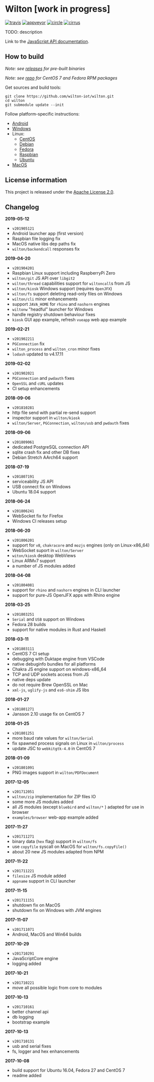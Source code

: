 Wilton [work in progress]
=========================

[![travis](https://travis-ci.org/wilton-iot/wilton.svg?branch=master)](https://travis-ci.org/wilton-iot/wilton)
[![appveyor](https://ci.appveyor.com/api/projects/status/github/wilton-iot/wilton?svg=true)](https://ci.appveyor.com/project/wilton-iot/wilton)
[![circle](https://circleci.com/gh/wilton-iot/wilton.svg?style=svg)](https://circleci.com/gh/wilton-iot/wilton)
[![cirrus](https://api.cirrus-ci.com/github/wilton-iot/wilton.svg)](https://cirrus-ci.com/github/wilton-iot/wilton)

TODO: description

Link to the [JavaScript API documentation](https://wilton-iot.github.io/wilton/docs/html/namespaces.html).

How to build
------------

_Note: see [releases](https://github.com/wilton-iot/wilton/releases) for pre-built binaries_

_Note: see [repo](https://copr.fedorainfracloud.org/coprs/wilton/wilton/) for CentOS 7 and Fedora RPM packages_

Get sources and build tools:

    git clone https://github.com/wilton-iot/wilton.git
    cd wilton
    git submodule update --init

Follow platform-specific instructions:

 - [Android](https://github.com/wilton-iot/wilton/wiki/BuildAndroid)
 - [Windows](https://github.com/wilton-iot/wilton/wiki/BuildWindows)
 - Linux:
   - [CentOS](https://github.com/wilton-iot/wilton/wiki/BuildCentOS)
   - [Debian](https://github.com/wilton-iot/wilton/wiki/BuildDebian)
   - [Fedora](https://github.com/wilton-iot/wilton/wiki/BuildFedora)
   - [Raspbian](https://github.com/wilton-iot/wilton/wiki/BuildRaspbian)
   - [Ubuntu](https://github.com/wilton-iot/wilton/wiki/BuildUbuntu)
 - [MacOS](https://github.com/wilton-iot/wilton/wiki/BuildMacOS)

License information
-------------------

This project is released under the [Apache License 2.0](http://www.apache.org/licenses/LICENSE-2.0).

Changelog
---------

**2019-05-12**

 * `v201905121`
 * Android launcher app (first version)
 * Raspbian file logging fix
 * MacOS native libs dep paths fix
 * `wilton/backendcall` responses fix

**2019-04-20**

 * `v201904201`
 * Raspbian Linux support including RaspberryPi Zero
 * `wilton/git` JS API over `libgit2`
 * `wilton/thread` capabilities support for `wiltoncall`s from JS
 * `wilton/kiosk` Windows support (requires `OpenJFX`)
 * `wilton/fs` support deleting read-only files on Windows
 * `wilton/cli` minor enhancements
 * support `JAVA_HOME` for `rhino` and `nashorn` engines
 * `wiltonw` "headful" launcher for Windows
 * handle registry shutdown behaviour fixes
 * `kiosk` GUI app example, refresh `vueapp` web app example

**2019-02-21**

 * `v201902211`
 * `PGConnection` fix
 * `wilton_process` and `wilton_cron` minor fixes
 * `lodash` updated to v4.17.11

**2019-02-02**

 * `v201902021`
 * `PGConnection` and `pwdauth` fixes
 * `OpenSSL` and `cURL` updates
 * CI setup enhancements

**2018-09-06**

 * `v201810281`
 * http file send with partial re-send support
 * inspector support in `wilton/kiosk`
 * `wilton/Server`, `PGConnection`, `wilton/usb` and `pwdauth` fixes

**2018-09-06**

 * `v201809061`
 * dedicated PostgreSQL connection API
 * sqlite crash fix and other DB fixes
 * Debian Stretch AArch64 support

**2018-07-19**

 * `v201807191`
 * serviceability JS API
 * USB connect fix on Windows
 * Ubuntu 18.04 support

**2018-06-24**

 * `v201806241`
 * WebSocket fix for Firefox
 * Windows CI releases setup

**2018-06-20**

 * `v201806201`
 * support for `v8`, `chakracore` and `mozjs` engines (only on Linux-x86_64)
 * WebSocket suport in `wilton/Server`
 * `witon/kiosk` desktop WebViews
 * Linux ARMv7 support
 * a number of JS modules added

**2018-04-08**

 * `v201804081`
 * support for `rhino` and `nashorn` engines in CLI launcher
 * support for pure-JS OpenJFX apps with Rhino engine

**2018-03-25**

 * `v201803251`
 * `Serial` and `USB` support on Windows
 * Fedora 28 builds
 * support for native modules in Rust and Haskell

**2018-03-11**

 * `v201803111`
 * CentOS 7 CI setup
 * debugging with Duktape engine from VSCode
 * native debuginfo bundles for all platforms
 * Chakra JS engine support on windows-x86_64
 * TCP and UDP sockets access from JS
 * native deps update
 * do not require Brew OpenSSL on Mac
 * `xml-js`, `uglify-js` and `es6-shim` JS libs

**2018-01-27**

 * `v201801271`
 * Jansson 2.10 usage fix on CentOS 7

**2018-01-25**

 * `v201801251`
 * more baud rate values for `wilton/Serial`
 * fix spawned process signals on Linux in `wilton/process`
 * update JSC to `webkitgtk-4.0` in CentOS 7

**2018-01-09**

 * `v201801091`
 * PNG images support in `wilton/PDFDocument`

**2017-12-05**

 * `v201712051`
 * `wilton/zip` implementation for ZIP files IO
 * some more JS modules added
 * all JS modules (except `bluebird` and `wilton/*` ) adapted for use in browser
 * `examples/browser` web-app example added

**2017-11-27**

 * `v201711271`
 * binary data (`hex` flag) support in `wilton/fs`
 * use `copyfile` syscall on MacOS for `wilton/fs.copyFile()`
 * about 20 new JS modules adapted from NPM

**2017-11-22**

 * `v201711221`
 * `filesize` JS module added
 * `appname` support in CLI launcher

**2017-11-15**

 * `v201711151`
 * shutdown fix on MacOS 
 * shutdown fix on Windows with JVM engines

**2017-11-07**

 * `v201711071`
 * Android, MacOS and Win64 builds

**2017-10-29**

 * `v201710291`
 * JavaScriptCore engine
 * logging added

**2017-10-21**

 * `v201710221`
 * move all possible logic from core to modules

**2017-10-13**
 
 * `v201710161`
 * better channel api
 * db logging
 * bootstrap example

**2017-10-13**

 * `v201710131`
 * usb and serial fixes
 * fs, logger and hex enhancements


**2017-10-08**

 * build support for Ubuntu 16.04, Fedora 27 and CentOS 7
 * readme added
